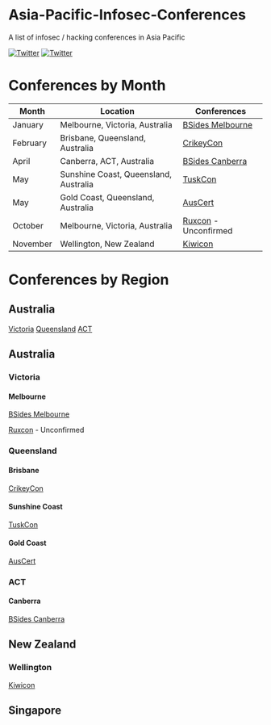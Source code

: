 # Asia-Pacific-Infosec-Conferences
A list of infosec / hacking conferences in Asia Pacific

[![Twitter](https://img.shields.io/badge/twitter-@hakluke-blue.svg)](https://twitter.com/hakluke)
[![Twitter](https://img.shields.io/badge/twitter-@codingo__-blue.svg)](https://twitter.com/codingo_)

# Conferences by Month
| Month    | Location                           | Conferences |
|----------|------------------------------------|-------------|
| January  | Melbourne, Victoria, Australia     | [BSides Melbourne](https://www.bsidesmelbourne.com/) |
| February | Brisbane, Queensland, Australia    | [CrikeyCon](https://www.crikeycon.com/) |
| April    | Canberra, ACT, Australia           | [BSides Canberra](http://www.bsidesau.com.au/) |
| May      | Sunshine Coast, Queensland, Australia | [TuskCon](http://tuskcon.org/) |
| May      | Gold Coast, Queensland, Australia  | [AusCert](https://www.auscert.org.au/events/2018-05-29-auscert2018-17th-annual-auscert-cyber-security-conference) |
| October  | Melbourne, Victoria, Australia     | [Ruxcon](https://ruxcon.org.au/) - Unconfirmed |
| November | Wellington, New Zealand            | [Kiwicon](https://www.kiwicon.org/) |

# Conferences by Region
## Australia
[Victoria](#victoria)
[Queensland](#queensland)
[ACT](#ACT)

## Australia
### Victoria
#### Melbourne
[BSides Melbourne](https://www.bsidesmelbourne.com/)

[Ruxcon](https://ruxcon.org.au/) - Unconfirmed
### Queensland
#### Brisbane
[CrikeyCon](https://www.crikeycon.com/)
#### Sunshine Coast
[TuskCon](http://tuskcon.org/)
#### Gold Coast
[AusCert](https://www.auscert.org.au/events/2018-05-29-auscert2018-17th-annual-auscert-cyber-security-conference)

### ACT
#### Canberra
[BSides Canberra](http://www.bsidesau.com.au/)

## New Zealand
### Wellington
[Kiwicon](https://www.kiwicon.org/)

## Singapore

